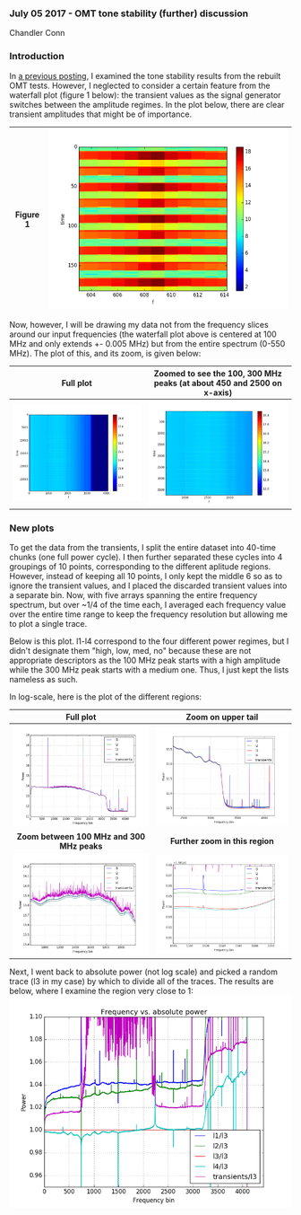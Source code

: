 ### July 05 2017 - OMT tone stability (further) discussion

Chandler Conn

### Introduction

In [a previous posting](../postings/20170622_ToneStability_and_Acrylic/index.md), I examined the tone stability results from the rebuilt OMT tests. However, I neglected to consider a certain feature from the waterfall plot (figure 1 below): the transient values as the signal generator switches between the amplitude regimes. In the plot below, there are clear transient amplitudes that might be of importance.

| Figure 1| ![alt-text](../20170622_ToneStability_and_Acrylic/zoom.png)|
|:---:|:---:|


Now, however, I will be drawing my data not from the frequency slices around our input frequencies (the waterfall plot above is centered at 100 MHz and only extends +- 0.005 MHz) but from the entire spectrum (0-550 MHz). The plot of this, and its zoom, is given below:

| Full plot|Zoomed to see the 100, 300 MHz peaks (at about 450 and 2500 on x-axis)|
|:---:|:---:|
|![alt-text](../20170705_tonestab/fig2.png)|![alt-text](../20170705_tonestab/fig2_zoom.png)|

### New plots

To get the data from the transients, I split the entire dataset into 40-time chunks (one full power cycle). I then further separated these cycles into 4 groupings of 10 points, corresponding to the different aplitude regions. However, instead of keeping all 10 points, I only kept the middle 6 so as to ignore the transient values, and I placed the discarded transient values into a separate bin. Now, with five arrays spanning the entire frequency spectrum, but over ~1/4 of the time each, I averaged each frequency value over the entire time range to keep the frequency resolution but allowing me to plot a single trace. 

Below is this plot. l1-l4 correspond to the four different power regimes, but I didn't designate them "high, low, med, no" because these are not appropriate descriptors as the 100 MHz peak starts with a high amplitude while the 300 MHz peak starts with a medium one. Thus, I just kept the lists nameless as such. 

In log-scale, here is the plot of the different regions:

|Full plot|Zoom on upper tail|
|:---:|:---:|
|![alt-text](../20170705_tonestab/fig.png)|![alt-text](../20170705_tonestab/fig_tailzoom.png)|
|**Zoom between 100 MHz and 300 MHz peaks**|**Further zoom in this region**|
|![alt-text](../20170705_tonestab/fig_middle.png)|![alt-text](../20170705_tonestab/fig_highzoom.png)|


Next, I went back to absolute power (not log scale) and picked a random trace (l3 in my case) by which to divide all of the traces. The results are below, where I examine the region very close to 1:
![alt-text](../20170705_tonestab/abs1_br.png)
